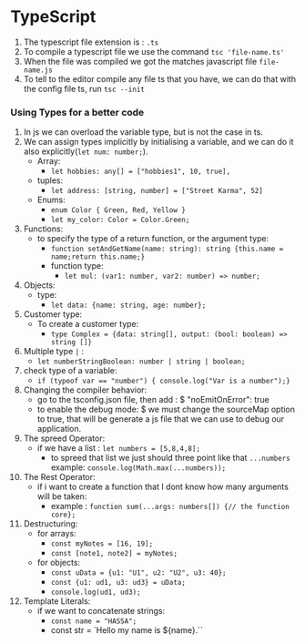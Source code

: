 # TypeScript
1. The typescript file extension is : `.ts`
2. To compile a typescript file we use the command `tsc 'file-name.ts'`
3. When the file was compiled we got the matches javascript file `file-name.js`
4. To tell to the editor compile any file ts that you have, we can do that with the 
    config file ts, run `tsc --init`

### Using Types for a better code
1. In js we can overload the variable type, but is not the case in ts.
2. We can assign types implicitly by initialising a variable, and we can do it also 
    explicitly(`let num: number;`).
    - Array:
        - `let hobbies: any[] = ["hobbies1", 10, true],` 
    - tuples: 
        - `let address: [string, number] = ["Street Karma", 52]`
    - Enums:
        - `enum Color {
            Green,
            Red,
            Yellow
        }`
        - `let my_color: Color = Color.Green;`
3. Functions:
    - to specify the type of a return function, or the argument type:
        - `function setAndGetName(name: string): string {this.name = name;return this.name;}`
        - function type:
            - `let mul: (var1: number, var2: number) => number;`
4. Objects:
    - type:
        - `let data: {name: string, age: number};`
5. Customer type:
    - To create a customer type:
        - `type Complex = {data: string[], output: (bool: boolean) => string []}`
6. Multiple type `|` :
    - `let numberStringBoolean: number | string | boolean;`
7. check type of a variable:
    - `if (typeof var == "number") { console.log("Var is a number");}`
8. Changing the compiler behavior:
    - go to the tsconfig.json file, then add :
        $ "noEmitOnError": true
    - to enable the debug mode:
        $ we must change the sourceMap option to true,
            that will be generate a js file that we can use to debug our application.
9. The spreed Operator:
    - if we have a list : `let numbers = [5,8,4,8];`
        - to spreed that list we just should three point like that `...numbers`
         example: `console.log(Math.max(...numbers));`    
10. The Rest Operator:
    - if i want to create a function that I dont know how many arguments will be taken:
        - example : `function sum(...args: numbers[]) {// the function core};`
11. Destructuring:
    - for arrays:
        - `const myNotes = [16, 19];`
        - `const [note1, note2] = myNotes;`
    - for objects:
        - `const uData = {u1: "U1", u2: "U2", u3: 40};`
        - `const {u1: ud1, u3: ud3} = uData;`
        - `console.log(ud1, ud3);`
12. Template Literals:
    - if we want to concatenate strings:
        - `const name = "HASSA";`
        - const str = `Hello my name is ${name}.``